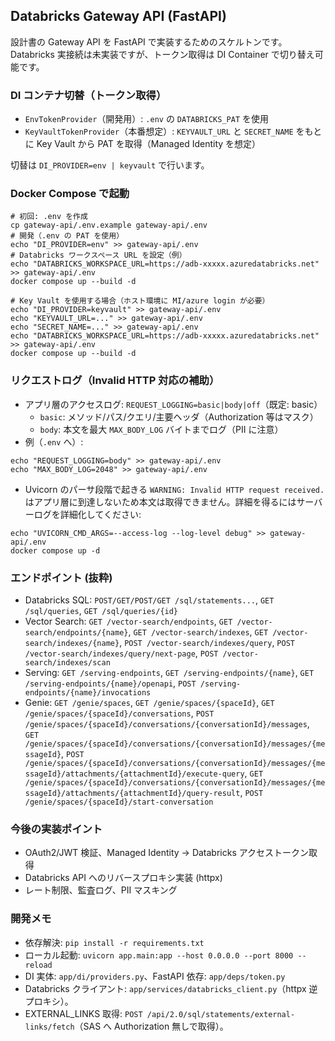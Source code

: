 ## Databricks Gateway API (FastAPI)

設計書の Gateway API を FastAPI で実装するためのスケルトンです。Databricks 実接続は未実装ですが、トークン取得は DI Container で切り替え可能です。

### DI コンテナ切替（トークン取得）
- `EnvTokenProvider`（開発用）: `.env` の `DATABRICKS_PAT` を使用
- `KeyVaultTokenProvider`（本番想定）: `KEYVAULT_URL` と `SECRET_NAME` をもとに Key Vault から PAT を取得（Managed Identity を想定）

切替は `DI_PROVIDER=env | keyvault` で行います。

### Docker Compose で起動
```
# 初回: .env を作成
cp gateway-api/.env.example gateway-api/.env
# 開発（.env の PAT を使用）
echo "DI_PROVIDER=env" >> gateway-api/.env
# Databricks ワークスペース URL を設定（例）
echo "DATABRICKS_WORKSPACE_URL=https://adb-xxxxx.azuredatabricks.net" >> gateway-api/.env
docker compose up --build -d

# Key Vault を使用する場合（ホスト環境に MI/azure login が必要）
echo "DI_PROVIDER=keyvault" >> gateway-api/.env
echo "KEYVAULT_URL=..." >> gateway-api/.env
echo "SECRET_NAME=..." >> gateway-api/.env
echo "DATABRICKS_WORKSPACE_URL=https://adb-xxxxx.azuredatabricks.net" >> gateway-api/.env
docker compose up --build -d
```

### リクエストログ（Invalid HTTP 対応の補助）
- アプリ層のアクセスログ: `REQUEST_LOGGING=basic|body|off`（既定: basic）
  - `basic`: メソッド/パス/クエリ/主要ヘッダ（Authorization 等はマスク）
  - `body`: 本文を最大 `MAX_BODY_LOG` バイトまでログ（PII に注意）
- 例（`.env` へ）:
```
echo "REQUEST_LOGGING=body" >> gateway-api/.env
echo "MAX_BODY_LOG=2048" >> gateway-api/.env
```
- Uvicorn のパーサ段階で起きる `WARNING: Invalid HTTP request received.` はアプリ層に到達しないため本文は取得できません。詳細を得るにはサーバーログを詳細化してください:
```
echo "UVICORN_CMD_ARGS=--access-log --log-level debug" >> gateway-api/.env
docker compose up -d
```

### エンドポイント (抜粋)
- Databricks SQL: `POST/GET/POST/GET /sql/statements...`, `GET /sql/queries`, `GET /sql/queries/{id}`
- Vector Search: `GET /vector-search/endpoints`, `GET /vector-search/endpoints/{name}`, `GET /vector-search/indexes`, `GET /vector-search/indexes/{name}`, `POST /vector-search/indexes/query`, `POST /vector-search/indexes/query/next-page`, `POST /vector-search/indexes/scan`
- Serving: `GET /serving-endpoints`, `GET /serving-endpoints/{name}`, `GET /serving-endpoints/{name}/openapi`, `POST /serving-endpoints/{name}/invocations`
- Genie: `GET /genie/spaces`, `GET /genie/spaces/{spaceId}`, `GET /genie/spaces/{spaceId}/conversations`, `POST /genie/spaces/{spaceId}/conversations/{conversationId}/messages`, `GET /genie/spaces/{spaceId}/conversations/{conversationId}/messages/{messageId}`, `POST /genie/spaces/{spaceId}/conversations/{conversationId}/messages/{messageId}/attachments/{attachmentId}/execute-query`, `GET /genie/spaces/{spaceId}/conversations/{conversationId}/messages/{messageId}/attachments/{attachmentId}/query-result`, `POST /genie/spaces/{spaceId}/start-conversation`

### 今後の実装ポイント
- OAuth2/JWT 検証、Managed Identity → Databricks アクセストークン取得
- Databricks API へのリバースプロキシ実装 (httpx)
- レート制限、監査ログ、PII マスキング

### 開発メモ
- 依存解決: `pip install -r requirements.txt`
- ローカル起動: `uvicorn app.main:app --host 0.0.0.0 --port 8000 --reload`
- DI 実体: `app/di/providers.py`、FastAPI 依存: `app/deps/token.py`
- Databricks クライアント: `app/services/databricks_client.py`（httpx 逆プロキシ）。
- EXTERNAL_LINKS 取得: `POST /api/2.0/sql/statements/external-links/fetch`（SAS へ Authorization 無しで取得）。
